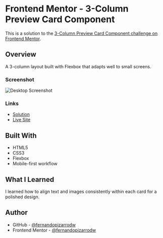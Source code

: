 # Frontend Mentor - 3-Column Preview Card Component

This is a solution to the [3-Column Preview Card Component challenge on Frontend Mentor](https://www.frontendmentor.io/challenges/3column-preview-card-component-pH92eAR2-).

## Overview

A 3-column layout built with Flexbox that adapts well to small screens.

### Screenshot

![Desktop Screenshot](./screenshot.jpg)

### Links

- [Solution](https://www.frontendmentor.io/solutions/3-column-card-layout-with-responsive-flexbox-design-t50dHc2KF5)
- [Live Site](https://fernandopizarrodw.github.io/3column-preview-card-component/)

## Built With

- HTML5
- CSS3
- Flexbox
- Mobile-first workflow

## What I Learned

I learned how to align text and images consistently within each card for a polished design.

## Author

- GitHub - [@fernandopizarrodw](https://github.com/fernandopizarrodw)
- Frontend Mentor - [@fernandopizarrodw](https://www.frontendmentor.io/profile/fernandopizarrodw)
